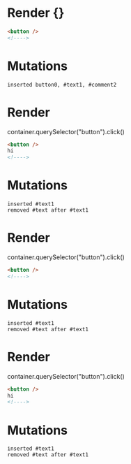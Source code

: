 # Render {}
```html
<button />
<!---->
```

# Mutations
```
inserted button0, #text1, #comment2
```


# Render 
container.querySelector("button").click()

```html
<button />
hi
<!---->
```

# Mutations
```
inserted #text1
removed #text after #text1
```


# Render 
container.querySelector("button").click()

```html
<button />
<!---->
```

# Mutations
```
inserted #text1
removed #text after #text1
```


# Render 
container.querySelector("button").click()

```html
<button />
hi
<!---->
```

# Mutations
```
inserted #text1
removed #text after #text1
```